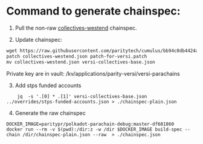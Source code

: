 # Command to generate chainspec:

1. Pull the non-raw [collectives-westend](https://github.com/paritytech/cumulus/blob/bb94c0db4424ae0ed2c55a5ccdcfd880ca46a4a0/parachains/chain-specs/collectives-westend.json) chainspec.

2. Update chainspec:
```patch
wget https://raw.githubusercontent.com/paritytech/cumulus/bb94c0db4424ae0ed2c55a5ccdcfd880ca46a4a0/parachains/chain-specs/collectives-westend.json
patch collectives-westend.json patch-for-versi.patch
mv collectives-westend.json versi-collectives-base.json
```
Private key are in vault: /kv/applications/parity-versi/versi-parachains

3. Add stps funded accounts

```
    jq  -s '.[0] * .[1]' versi-collectives-base.json ../overrides/stps-funded-accounts.json > ./chainspec-plain.json
```

4.  Generate the raw chainspec

```
DOCKER_IMAGE=paritypr/polkadot-parachain-debug:master-df681860
docker run --rm -v $(pwd):/dir:z -w /dir $DOCKER_IMAGE build-spec --chain /dir/chainspec-plain.json --raw  > ./chainspec.json
```
